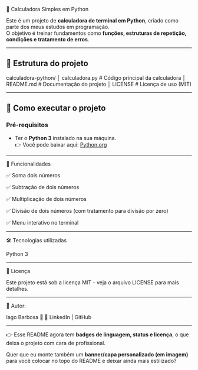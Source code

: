 🧮 Calculadora Simples em Python

Este é um projeto de **calculadora de terminal em Python**, criado como parte dos meus estudos em programação.  
O objetivo é treinar fundamentos como **funções, estruturas de repetição, condições e tratamento de erros**.

---

## 📂 Estrutura do projeto

calculadora-python/
│ calculadora.py # Código principal da calculadora
│ README.md # Documentação do projeto
│ LICENSE # Licença de uso (MIT)

---

## 🚀 Como executar o projeto

### Pré-requisitos
- Ter o **Python 3** instalado na sua máquina.  
  👉 Você pode baixar aqui: [Python.org](https://www.python.org/downloads/)

---

📖 Funcionalidades

✅ Soma dois números

✅ Subtração de dois números

✅ Multiplicação de dois números

✅ Divisão de dois números (com tratamento para divisão por zero)

✅ Menu interativo no terminal

---

🛠️ Tecnologias utilizadas

Python 3

---

📜 Licença

Este projeto está sob a licença MIT - veja o arquivo LICENSE
 para mais detalhes.

---
 
 👤 Autor:

Iago Barbosa 🚀
🔗 LinkedIn | GitHub


---

👉 Esse README agora tem **badges de linguagem, status e licença**, o que deixa o projeto com cara de profissional.  

Quer que eu monte também um **banner/capa personalizado (em imagem)** para você colocar no topo do README e deixar ainda mais estilizado?

     
